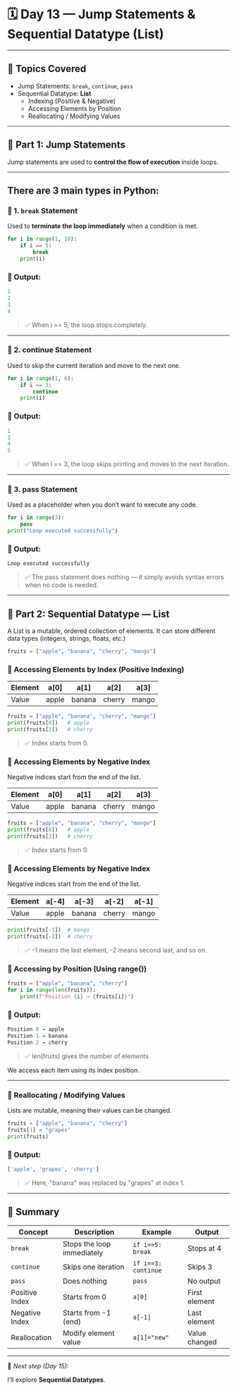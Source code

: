 # 🗓️ Day 13 — Jump Statements & Sequential Datatype (List)

---

## 🎯 Topics Covered

- Jump Statements: `break`, `continue`, `pass`
- Sequential Datatype: **List**
  - Indexing (Positive & Negative)
  - Accessing Elements by Position
  - Reallocating / Modifying Values

---

## 🚀 Part 1: Jump Statements

Jump statements are used to **control the flow of execution** inside loops.

---

## There are 3 main types in Python:

### 🔹 1. `break` Statement
Used to **terminate the loop immediately** when a condition is met.

```python
for i in range(1, 10):
    if i == 5:
        break
    print(i)
```

### 🧠 Output:
```python
1
2
3
4
```

> ✅ When i == 5, the loop stops completely.

---

### 🔹 2. continue Statement

Used to skip the current iteration and move to the next one.
```python
for i in range(1, 6):
    if i == 3:
        continue
    print(i)
```

### 🧠 Output:
```python
1
2
4
5
```

> ✅ When i == 3, the loop skips printing and moves to the next iteration.

---

### 🔹 3. pass Statement

Used as a placeholder when you don’t want to execute any code.
```python
for i in range(3):
    pass
print("Loop executed successfully")
```

### 🧠 Output:
```python
Loop executed successfully
```

> ✅ The pass statement does nothing — it simply avoids syntax errors when no code is needed.

---

## 🧩 Part 2: Sequential Datatype — List

A List is a mutable, ordered collection of elements.
It can store different data types (integers, strings, floats, etc.)
```python
fruits = ["apple", "banana", "cherry", "mango"]
```

### 🔸 Accessing Elements by Index (Positive Indexing)

| Element | a[0]  | a[1]   | a[2]   | a[3]  |
| ------- | ----- | ------ | ------ | ----- |
| Value   | apple | banana | cherry | mango |

```python
fruits = ["apple", "banana", "cherry", "mango"]
print(fruits[0])   # apple
print(fruits[2])   # cherry
```

> ✅ Index starts from 0.

### 🔸 Accessing Elements by Negative Index

Negative indices start from the end of the list.

| Element | a[0]  | a[1]   | a[2]   | a[3]  |
| ------- | ----- | ------ | ------ | ----- |
| Value   | apple | banana | cherry | mango |

```python
fruits = ["apple", "banana", "cherry", "mango"]
print(fruits[0])   # apple
print(fruits[2])   # cherry
```

> ✅ Index starts from 0.

### 🔸 Accessing Elements by Negative Index

Negative indices start from the end of the list.

| Element | a[-4] | a[-3]  | a[-2]  | a[-1] |
| ------- | ----- | ------ | ------ | ----- |
| Value   | apple | banana | cherry | mango |

```python
print(fruits[-1])  # mango
print(fruits[-2])  # cherry
```

> ✅ -1 means the last element, -2 means second last, and so on.

### 🔸 Accessing by Position (Using range())
```python
fruits = ["apple", "banana", "cherry"]
for i in range(len(fruits)):
    print(f"Position {i} → {fruits[i]}")
```

### 🧠 Output:
```python
Position 0 → apple
Position 1 → banana
Position 2 → cherry
```

> ✅ len(fruits) gives the number of elements.

We access each item using its index position.

---

### 🔸 Reallocating / Modifying Values

Lists are mutable, meaning their values can be changed.
```python
fruits = ["apple", "banana", "cherry"]
fruits[1] = "grapes"
print(fruits)
```

### 🧠 Output:
```python
['apple', 'grapes', 'cherry']
```

> ✅ Here, "banana" was replaced by "grapes" at index 1.

---

## 🧠 Summary

| Concept        | Description                | Example             | Output        |
| -------------- | -------------------------- | ------------------- | ------------- |
| `break`        | Stops the loop immediately | `if i==5: break`    | Stops at 4    |
| `continue`     | Skips one iteration        | `if i==3: continue` | Skips 3       |
| `pass`         | Does nothing               | `pass`              | No output     |
| Positive Index | Starts from 0              | `a[0]`              | First element |
| Negative Index | Starts from -1 (end)       | `a[-1]`             | Last element  |
| Reallocation   | Modify element value       | `a[1]="new"`        | Value changed |

---

📘 *Next step (Day 15):*  

I’ll explore **Sequential Datatypes**.